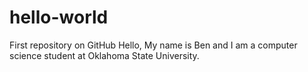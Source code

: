 # hello-world
First repository on GitHub
Hello, 
  My name is Ben and I am a computer science student at Oklahoma State University. 
